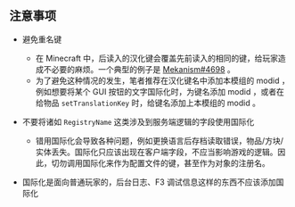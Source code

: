 ## 注意事项

- 避免重名键
  - 在 Minecraft 中，后读入的汉化键会覆盖先前读入的相同的键，给玩家造成不必要的麻烦。一个典型的例子是 [Mekanism#4698](https://github.com/mekanism/Mekanism/issues/4698) 。
  - 为了避免这种情况的发生，笔者推荐在汉化键名中添加本模组的 modid ，例如想要将某个 GUI 按钮的文字国际化时，为键名添加 modid ，或者在给物品 `setTranslationKey` 时，给键名添加上本模组的 modid 。
- 不要将诸如 `RegistryName` 这类涉及到服务端逻辑的字段使用国际化
  - 错用国际化会导致各种问题，例如更换语言后存档读取错误，物品/方块/实体丢失。国际化只应该出现在客户端字段，不应当影响游戏的逻辑。因此，切勿调用国际化来作为配置文件的键，甚至作为对象的注册名。

- 国际化是面向普通玩家的，后台日志、F3 调试信息这样的东西不应该添加国际化